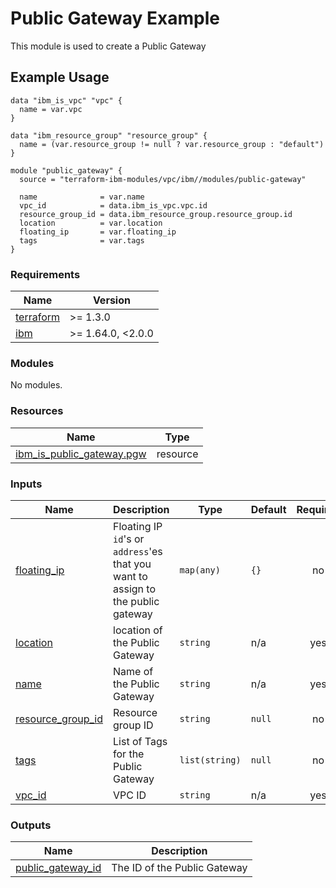# Public Gateway Example

This module is used to create a Public Gateway

## Example Usage
```
data "ibm_is_vpc" "vpc" {
  name = var.vpc
}

data "ibm_resource_group" "resource_group" {
  name = (var.resource_group != null ? var.resource_group : "default")
}

module "public_gateway" {
  source = "terraform-ibm-modules/vpc/ibm//modules/public-gateway"

  name              = var.name
  vpc_id            = data.ibm_is_vpc.vpc.id
  resource_group_id = data.ibm_resource_group.resource_group.id
  location          = var.location
  floating_ip       = var.floating_ip
  tags              = var.tags
}
```

<!-- BEGINNING OF PRE-COMMIT-TERRAFORM DOCS HOOK -->
### Requirements

| Name | Version |
|------|---------|
| <a name="requirement_terraform"></a> [terraform](#requirement\_terraform) | >= 1.3.0 |
| <a name="requirement_ibm"></a> [ibm](#requirement\_ibm) | >= 1.64.0, <2.0.0 |

### Modules

No modules.

### Resources

| Name | Type |
|------|------|
| [ibm_is_public_gateway.pgw](https://registry.terraform.io/providers/IBM-Cloud/ibm/latest/docs/resources/is_public_gateway) | resource |

### Inputs

| Name | Description | Type | Default | Required |
|------|-------------|------|---------|:--------:|
| <a name="input_floating_ip"></a> [floating\_ip](#input\_floating\_ip) | Floating IP `id`'s or `address`'es that you want to assign to the public gateway | `map(any)` | `{}` | no |
| <a name="input_location"></a> [location](#input\_location) | location of the Public Gateway | `string` | n/a | yes |
| <a name="input_name"></a> [name](#input\_name) | Name of the Public Gateway | `string` | n/a | yes |
| <a name="input_resource_group_id"></a> [resource\_group\_id](#input\_resource\_group\_id) | Resource group ID | `string` | `null` | no |
| <a name="input_tags"></a> [tags](#input\_tags) | List of Tags for the Public Gateway | `list(string)` | `null` | no |
| <a name="input_vpc_id"></a> [vpc\_id](#input\_vpc\_id) | VPC ID | `string` | n/a | yes |

### Outputs

| Name | Description |
|------|-------------|
| <a name="output_public_gateway_id"></a> [public\_gateway\_id](#output\_public\_gateway\_id) | The ID of the Public Gateway |
<!-- END OF PRE-COMMIT-TERRAFORM DOCS HOOK -->
